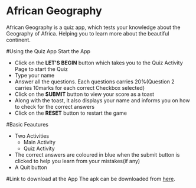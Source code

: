 # African Geography

African Geography is a quiz app, which tests your knowledge about the Geography of Africa. Helping you to learn more about the beautiful continent.

#Using the Quiz App
Start the App

- Click on the **LET'S BEGIN** button which takes you to the Quiz Activity Page to start the Quiz
- Type your name
- Answer all the questions. Each questions carries 20%(Question 2 carries 10marks for each correct Checkbox selected)
- Click on the **SUBMIT** button to view your score as a toast
- Along with the toast, it also displays your name and informs you on how to check for the correct answers 
- Click on the **RESET** button to restart the game

#Basic Feautures
- Two Activities
  + Main Activity
  + Quiz Activity
- The correct answers are coloured in blue when the submit button is clicked to help you learn from your mistakes(if any)
- A Quit button

#Link to download at the App
The apk can be downloaded from [here](https://drive.google.com/drive/folders/1IV6ZTUlP2oOXPdSsJm5S2eDsHzFRIzPq).
